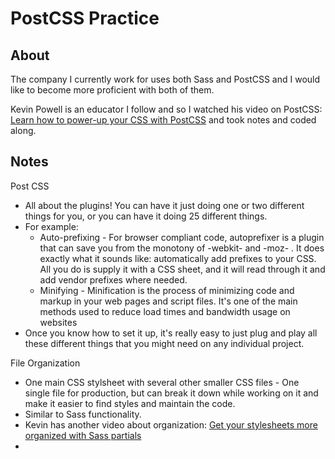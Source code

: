 # PostCSS Practice

## About
The company I currently work for uses both Sass and PostCSS and I would like to become more proficient with both of them.

Kevin Powell is an educator I follow and so I watched his video on PostCSS: [Learn how to power-up your CSS with PostCSS](https://www.youtube.com/watch?v=ohJcZW60br0) and took notes and coded along.

## Notes

Post CSS
- All about the plugins! You can have it just doing one or two different things for you, or you can have it doing 25 different things.
- For example:
    - Auto-prefixing - For browser compliant code, autoprefixer is a plugin that can save you from the monotony of -webkit- and -moz- . It does exactly what it sounds like: automatically add prefixes to your CSS. All you do is supply it with a CSS sheet, and it will read through it and add vendor prefixes where needed.
    - Minifying - Minification is the process of minimizing code and markup in your web pages and script files. It's one of the main methods used to reduce load times and bandwidth usage on websites
- Once you know how to set it up, it's really easy to just plug and play all these different things that you might need on any individual project.

File Organization
- One main CSS stylsheet with several other smaller CSS files - One single file for production, but can break it down while working on it and make it easier to find styles and maintain the code.
- Similar to Sass functionality.
- Kevin has another video about organization: [Get your stylesheets more organized with Sass partials](https://www.youtube.com/watch?v=9Ld-aOKsEDk)
- 